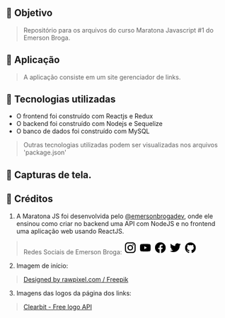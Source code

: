 ## :pushpin: Objetivo
> Repositório para os arquivos do curso Maratona Javascript #1 do Emerson Broga.

## :satellite: Aplicação
> A aplicação consiste em um site gerenciador de links.

## :wrench: Tecnologias utilizadas
- O frontend foi construído com Reactjs e Redux
- O backend foi construído com Nodejs e Sequelize
- O banco de dados foi construído com MySQL
> Outras tecnologias utilizadas podem ser visualizadas nos arquivos 'package.json'

## :camera_flash: Capturas de tela.

## :scroll: Créditos

1. A Maratona JS foi desenvolvida pelo [@emersonbrogadev](https://www.instagram.com/emersonbrogadev/), 
onde ele ensinou como criar no backend uma API com NodeJS e no frontend uma aplicação web usando ReactJS. 
  > Redes Sociais de Emerson Broga: [![instagram.com/emersonbrogadev](https://raw.githubusercontent.com/emersonbroga/social-media-snippets/master/static/instagram.png)](https://emersonbroga.com/instagram)
  [![youtube.com/c/emersonbrogadev](https://raw.githubusercontent.com/emersonbroga/social-media-snippets/master/static/youtube.png)](https://emersonbroga.com/youtube)
  [![facebook.com/emersonbrogadev](https://raw.githubusercontent.com/emersonbroga/social-media-snippets/master/static/facebook.png)](https://emersonbroga.com/facebook)
  [![twitter.com/emersonbrogadev](https://raw.githubusercontent.com/emersonbroga/social-media-snippets/master/static/twitter.png)](https://emersonbroga.com/twitter)
  [![github.com/emersonbroga](https://raw.githubusercontent.com/emersonbroga/social-media-snippets/master/static/github.png)](https://emersonbroga.com/github)

2. Imagem de início: 
> <a href="http://www.freepik.com">Designed by rawpixel.com / Freepik</a>

3. Imagens das logos da página dos links:
> <a href="https://clearbit.com/logo">Clearbit - Free logo API</a>

